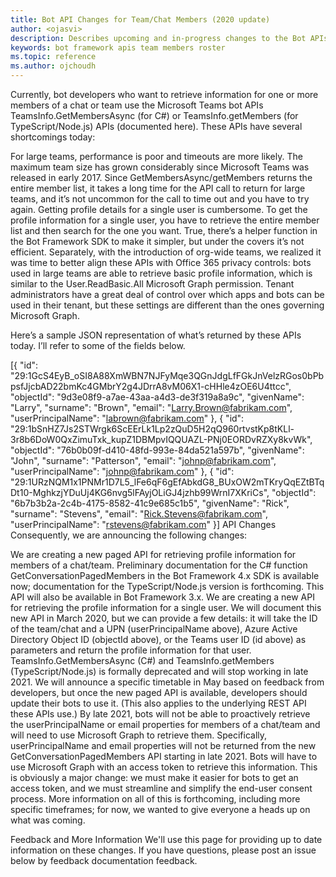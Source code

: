 ```yaml
---
title: Bot API Changes for Team/Chat Members (2020 update)
author: <ojasvi>
description: Describes upcoming and in-progress changes to the Bot APIs used for retrieving members of teams and chats
keywords: bot framework apis team members roster
ms.topic: reference
ms.author: ojchoudh
---
```

  
  Currently, bot developers who want to retrieve information for one or more members of a chat or team use the Microsoft Teams bot APIs TeamsInfo.GetMembersAsync (for C#) or TeamsInfo.getMembers (for TypeScript/Node.js) APIs (documented here). These APIs have several shortcomings today:

For large teams, performance is poor and timeouts are more likely. The maximum team size has grown considerably since Microsoft Teams was released in early 2017. Since GetMembersAsync/getMembers returns the entire member list, it takes a long time for the API call to return for large teams, and it’s not uncommon for the call to time out and you have to try again.
Getting profile details for a single user is cumbersome. To get the profile information for a single user, you have to retrieve the entire member list and then search for the one you want. True, there’s a helper function in the Bot Framework SDK to make it simpler, but under the covers it’s not efficient.
Separately, with the introduction of org-wide teams, we realized it was time to better align these APIs with Office 365 privacy controls: bots used in large teams are able to retrieve basic profile information, which is similar to the User.ReadBasic.All Microsoft Graph permission. Tenant administrators have a great deal of control over which apps and bots can be used in their tenant, but these settings are different than the ones governing Microsoft Graph.

Here’s a sample JSON representation of what’s returned by these APIs today. I’ll refer to some of the fields below.

[{
    "id": "29:1GcS4EyB_oSI8A88XmWBN7NJFyMqe3QGnJdgLfFGkJnVelzRGos0bPbpsfJjcbAD22bmKc4GMbrY2g4JDrrA8vM06X1-cHHle4zOE6U4ttcc",
    "objectId": "9d3e08f9-a7ae-43aa-a4d3-de3f319a8a9c",
    "givenName": "Larry",
    "surname": "Brown",
    "email": "Larry.Brown@fabrikam.com",
    "userPrincipalName": "labrown@fabrikam.com"
}, {
    "id": "29:1bSnHZ7Js2STWrgk6ScEErLk1Lp2zQuD5H2qQ960rtvstKp8tKLl-3r8b6DoW0QxZimuTxk_kupZ1DBMpvIQQUAZL-PNj0EORDvRZXy8kvWk",
    "objectId": "76b0b09f-d410-48fd-993e-84da521a597b",
    "givenName": "John",
    "surname": "Patterson",
    "email": "johnp@fabrikam.com",
    "userPrincipalName": "johnp@fabrikam.com"
}, {
    "id": "29:1URzNQM1x1PNMr1D7L5_lFe6qF6gEfAbkdG8_BUxOW2mTKryQqEZtBTqDt10-MghkzjYDuUj4KG6nvg5lFAyjOLiGJ4jzhb99WrnI7XKriCs",
    "objectId": "6b7b3b2a-2c4b-4175-8582-41c9e685c1b5",
    "givenName": "Rick",
    "surname": "Stevens",
    "email": "Rick.Stevens@fabrikam.com",
    "userPrincipalName": "rstevens@fabrikam.com"
}]
API Changes
Consequently, we are announcing the following changes:

We are creating a new paged API for retrieving profile information for members of a chat/team. Preliminary documentation for the C# function GetConversationPagedMembers in the Bot Framework 4.x SDK is available now; documentation for the TypeScript/Node.js version is forthcoming. This API will also be available in Bot Framework 3.x.
We are creating a new API for retrieving the profile information for a single user. We will document this new API in March 2020, but we can provide a few details: it will take the ID of the team/chat and a UPN (userPrincipalName above), Azure Active Directory Object ID (objectId above), or the Teams user ID (id above) as parameters and return the profile information for that user.
TeamsInfo.GetMembersAsync (C#) and TeamsInfo.getMembers (TypeScript/Node.js) is formally deprecated and will stop working in late 2021. We will announce a specific timetable in May based on feedback from developers, but once the new paged API is available, developers should update their bots to use it. (This also applies to the underlying REST API these APIs use.)
By late 2021, bots will not be able to proactively retrieve the userPrincipalName or email properties for members of a chat/team and will need to use Microsoft Graph to retrieve them. Specifically, userPrincipalName and email properties will not be returned from the new GetConversationPagedMembers API starting in late 2021. Bots will have to use Microsoft Graph with an access token to retrieve this information. This is obviously a major change: we must make it easier for bots to get an access token, and we must streamline and simplify the end-user consent process.
More information on all of this is forthcoming, including more specific timeframes; for now, we wanted to give everyone a heads up on what was coming.

Feedback and More Information
We'll use this page for providing up to date information on these changes. If you have questions, please post an issue below by feedback documentation feedback. 
